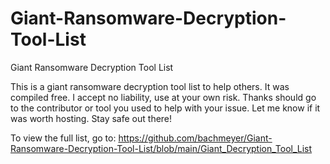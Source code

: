 # Giant-Ransomware-Decryption-Tool-List
Giant Ransomware Decryption Tool List

This is a giant ransomware decryption tool list to help others.  It was compiled free. I accept no liability, use at your own risk.  Thanks should go to the contributor or tool you used to help with your issue.
Let me know if it was worth hosting.
Stay safe out there!

To view the full list, go to:
https://github.com/bachmeyer/Giant-Ransomware-Decryption-Tool-List/blob/main/Giant_Decryption_Tool_List
